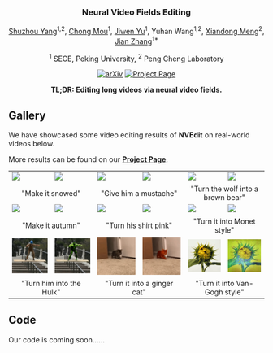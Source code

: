 <div align="center">
<h3>Neural Video Fields Editing</h3>

[Shuzhou Yang](https://ysz2022.github.io/)<sup>1,2</sup>, [Chong Mou](https://scholar.google.com/citations?user=SYQoDk0AAAAJ&hl=zh-CN&oi=ao)<sup>1</sup>, [Jiwen Yu](https://vvictoryuki.github.io/website/)<sup>1</sup>, Yuhan Wang<sup>1,2</sup>, [Xiandong Meng](https://orcid.org/0000-0002-1295-769X)<sup>2</sup>, [Jian Zhang](https://jianzhang.tech/)<sup>1*</sup>

<sup>1</sup> SECE, Peking University, <sup>2</sup> Peng Cheng Laboratory

[![arXiv](https://img.shields.io/badge/arXiv-<Coming_Soon>-<COLOR>.svg)](https://github.com/Ysz2022/NVEdit)
[![Project Page](https://img.shields.io/badge/Project_Page-<Gallery>-blue.svg)](https://nvedit.github.io/)

**TL;DR: Editing long videos via neural video fields.**

</div>



## Gallery

We have showcased some video editing results of **NVEdit** on real-world videos below.

More results can be found on our [**Project Page**](https://nvedit.github.io/).

<table>
  <tr>
    <td><img src="teaser/videos/car.gif"></td>
    <td><img src="teaser/videos/car_snow.gif"></td>
    <td><img src="teaser/videos/face.gif"></td>
    <td><img src="teaser/videos/face_mustache.gif"></td>
    <td><img src="teaser/videos/wolf.gif"></td>
    <td><img src="teaser/videos/wolf_bear.gif"></td>
  </tr>
  <tr>
    <td colspan="2"><center>"Make it snowed"</center></td>
    <td colspan="2"><center>"Give him a mustache"</center></td>
    <td colspan="2"><center>"Turn the wolf into a brown bear"</center></td>
  </tr>
  <tr>
    <td><img src="teaser/videos/Bosp.gif"></td>
    <td><img src="teaser/videos/Bosp_autumn.gif"></td>
    <td><img src="teaser/videos/person.gif"></td>
    <td><img src="teaser/videos/person_pink.gif"></td>
    <td><img src="teaser/videos/train.gif"></td>
    <td><img src="teaser/videos/train_Monet.gif"></td>
  </tr>
  <tr>
    <td colspan="2"><center>"Make it autumn"</center></td>
    <td colspan="2"><center>"Turn his shirt pink"</center></td>
    <td colspan="2"><center>"Turn it into Monet style"</center></td>
  </tr>
  <tr>
    <td><img src="teaser/videos/ms.gif"></td>
    <td><img src="teaser/videos/ms_Hulk.gif"></td>
    <td><img src="teaser/videos/cat.gif"></td>
    <td><img src="teaser/videos/cat_ginger.gif"></td>
    <td><img src="teaser/videos/sunflower.gif"></td>
    <td><img src="teaser/videos/sunflower_VG.gif"></td>
  </tr>
  <tr>
    <td colspan="2"><center>"Turn him into the Hulk"</center></td>
    <td colspan="2"><center>"Turn it into a ginger cat"</center></td>
    <td colspan="2"><center>"Turn it into Van-Gogh style"</center></td>
  </tr>
</table>


## Code

Our code is coming soon……
